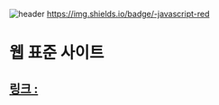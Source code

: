 ![header](https://capsule-render.vercel.app/api?type=transparent&color=auto&height=200&section=header&text=웹%20표준%20사이트!&fontSize=90)
https://img.shields.io/badge/-javascript-red
# 웹 표준 사이트
## [링크 : ](http://wotjr294.dothome.co.kr/web/index.html)

